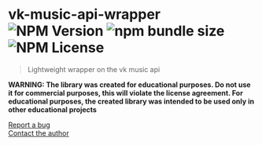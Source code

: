 # vk-music-api-wrapper ![NPM Version](https://img.shields.io/npm/v/vk-music-api-wrapper?style=plastic&link=https%3A%2F%2Fwww.npmjs.com%2Fpackage%2Fvk-music-api-wrapper) ![npm bundle size](https://img.shields.io/bundlephobia/minzip/vk-music-api-wrapper?style=plastic) ![NPM License](https://img.shields.io/npm/l/vk-music-api-wrapper?style=plastic&link=https%3A%2F%2Fwww.npmjs.com%2Fpackage%2Fvk-music-api-wrapper)

> Lightweight wrapper on the vk music api

**WARNING: The library was created for educational purposes. Do not use it for commercial purposes, this will violate the license agreement. For educational purposes, the created library was intended to be used only in other educational projects**

[Report a bug](https://github.com/titsex/vk-music-api-wrapper/issues/new)
<br>
[Contact the author](https://t.me/titsex)
